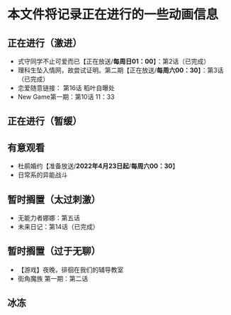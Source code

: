 # 本文件将记录正在进行的一些动画信息

## 正在进行（激进）

- 式守同学不止可爱而已【正在放送/**每周日01：00**】：第2话（已完成）
- 理科生坠入情网，故尝试证明。第二期【正在放送/**每周六00：30**】：第3话（已完成）
- 恋爱随意链接： 第16话 稻叶自曝处
- New Game第一期：第10话 11：33

## 正在进行（暂缓）


## 有意观看

- 杜鹃婚约【准备放送/**2022年4月23日起**/**每周六00：30**】
- 日常系的异能战斗

## 暂时搁置（太过刺激）

- 无能力者娜娜：第五话
- 未来日记：第14话（已完成）

## 暂时搁置（过于无聊）

- 【游戏】夜晚，徘徊在我们的辅导教室
- 街角魔族 第一期：第二话

## 冰冻

